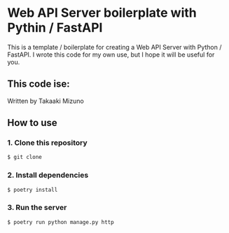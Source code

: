 # Web API Server boilerplate with Pythin / FastAPI

This is a template / boilerplate for creating a Web API Server with Python / FastAPI.
I wrote this code for my own use, but I hope it will be useful for you.

This code ise:
- 


Written by Takaaki Mizuno

## How to use

### 1. Clone this repository

```bash
$ git clone 
```

### 2. Install dependencies

```bash
$ poetry install
```

### 3. Run the server

```bash
$ poetry run python manage.py http
```
